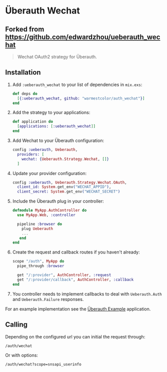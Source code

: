 # Überauth Wechat
## Forked from https://github.com/edwardzhou/ueberauth_wechat
> Wechat OAuth2 strategy for Überauth.

## Installation

1. Add `:ueberauth_wechat` to your list of dependencies in `mix.exs`:

    ```elixir
    def deps do
      [{:ueberauth_wechat, github: "warmestcolor/auth_wechat"}]
    end
    ```

1. Add the strategy to your applications:

    ```elixir
    def application do
      [applications: [:ueberauth_wechat]]
    end
    ```

1. Add Wechat to your Überauth configuration:

    ```elixir
    config :ueberauth, Ueberauth,
      providers: [
        wechat: {Ueberauth.Strategy.Wechat, []}
      ]
    ```

1.  Update your provider configuration:

    ```elixir
    config :ueberauth, Ueberauth.Strategy.Wechat.OAuth,
      client_id: System.get_env("WECHAT_APPID"),
      client_secret: System.get_env("WECHAT_SECRET")
    ```

1.  Include the Überauth plug in your controller:

    ```elixir
    defmodule MyApp.AuthController do
      use MyApp.Web, :controller

      pipeline :browser do
        plug Ueberauth
        ...
       end
    end
    ```

1.  Create the request and callback routes if you haven't already:

    ```elixir
    scope "/auth", MyApp do
      pipe_through :browser

      get "/:provider", AuthController, :request
      get "/:provider/callback", AuthController, :callback
    end
    ```

1. You controller needs to implement callbacks to deal with `Ueberauth.Auth` and `Ueberauth.Failure` responses.

For an example implementation see the [Überauth Example](https://github.com/ueberauth/ueberauth_example) application.

## Calling

Depending on the configured url you can initial the request through:

    /auth/wechat

Or with options:

    /auth/wechat?scope=snsapi_userinfo


